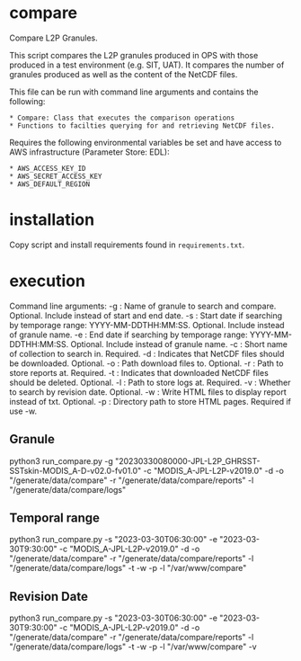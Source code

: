 # compare

Compare L2P Granules.

This script compares the L2P granules produced in OPS with those produced in a
test environment (e.g. SIT, UAT). It compares the number of granules produced as well as the
content of the NetCDF files.

This file can be run with command line arguments and contains the following:

    * Compare: Class that executes the comparison operations
    * Functions to facilties querying for and retrieving NetCDF files.
    
Requires the following environmental variables be set and have access to
AWS infrastructure (Parameter Store: EDL):

    * AWS_ACCESS_KEY_ID
    * AWS_SECRET_ACCESS_KEY
    * AWS_DEFAULT_REGION

# installation

Copy script and install requirements found in `requirements.txt`.

# execution

Command line arguments:
-g : Name of granule to search and compare. Optional. Include instead of start and end date.
-s : Start date if searching by temporage range: YYYY-MM-DDTHH:MM:SS. Optional. Include instead of granule name.
-e : End date if searching by temporage range: YYYY-MM-DDTHH:MM:SS. Optional. Include instead of granule name.
-c : Short name of collection to search in. Required.
-d : Indicates that NetCDF files should be downloaded. Optional.
-o : Path download files to. Optional.
-r : Path to store reports at. Required.
-t : Indicates that downloaded NetCDF files should be deleted. Optional.
-l : Path to store logs at. Required.
-v : Whether to search by revision date. Optional.
-w : Write HTML files to display report instead of txt. Optional.
-p : Directory path to store HTML pages. Required if use -w.

## Granule
python3 run_compare.py -g "20230330080000-JPL-L2P_GHRSST-SSTskin-MODIS_A-D-v02.0-fv01.0" -c "MODIS_A-JPL-L2P-v2019.0" -d -o "/generate/data/compare" -r "/generate/data/compare/reports" -l "/generate/data/compare/logs"

## Temporal range
python3 run_compare.py -s "2023-03-30T06:30:00" -e "2023-03-30T9:30:00" -c "MODIS_A-JPL-L2P-v2019.0" -d -o "/generate/data/compare" -r "/generate/data/compare/reports" -l "/generate/data/compare/logs" -t -w -p -l "/var/www/compare"

## Revision Date
python3 run_compare.py -s "2023-03-30T06:30:00" -e "2023-03-30T9:30:00" -c "MODIS_A-JPL-L2P-v2019.0" -d -o "/generate/data/compare" -r "/generate/data/compare/reports" -l "/generate/data/compare/logs" -t -w -p -l "/var/www/compare" -v
